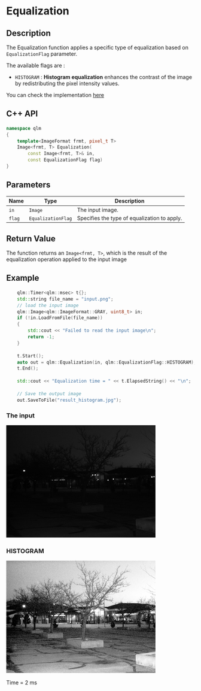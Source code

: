 # Equalization
## Description
The Equalization function applies a specific type of equalization based on `EqualizationFlag` parameter.

The available flags are :

* `HISTOGRAM` : **Histogram equalization** enhances the contrast of the image by redistributing the pixel intensity values.

You can check the implementation [here](../../../../source/Equalization.cpp)

## C++ API
```c++
namespace qlm
{
	template<ImageFormat frmt, pixel_t T>
	Image<frmt, T> Equalization(
		const Image<frmt, T>& in,
		const EqualizationFlag flag)
}
```

## Parameters

| Name                  | Type                | Description                                                                                               |
|-----------------------|---------------------|-----------------------------------------------------------------------------------------------------------|
| `in`                  | `Image`             | The input image.                                                                                          |
| `flag`                | `EqualizationFlag`  | Specifies the type of equalization to apply.                                                              |


## Return Value
The function returns an `Image<frmt, T>`, which is the result of the equalization operation applied to the input image


## Example
```c++
    qlm::Timer<qlm::msec> t{};
    std::string file_name = "input.png"; 
    // load the input image
    qlm::Image<qlm::ImageFormat::GRAY, uint8_t> in;
    if (!in.LoadFromFile(file_name))
    {
        std::cout << "Failed to read the input image\n";
        return -1;
    }

    t.Start();
    auto out = qlm::Equalization(in, qlm::EqualizationFlag::HISTOGRAM);
    t.End();

	std::cout << "Equalization time = " << t.ElapsedString() << "\n";

    // Save the output image
    out.SaveToFile("result_histogram.jpg");
```

### The input
![Input Image](input.png)

### HISTOGRAM
![Input Image](result_histogram.jpg)

Time = 2 ms
